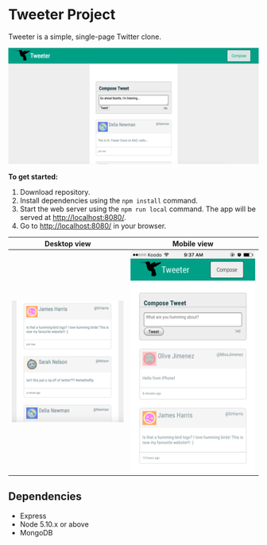 # Tweeter Project

Tweeter is a simple, single-page Twitter clone.

!["Main view"](https://github.com/zmcadie/tweetr/blob/master/docs/tweetr-main.png?raw=true)


**To get started:**
1. Download repository.
2. Install dependencies using the `npm install` command.
3. Start the web server using the `npm run local` command. The app will be served at <http://localhost:8080/>.
4. Go to <http://localhost:8080/> in your browser.

Desktop view             |  Mobile view
:-------------------------:|:-------------------------:
!["Tweets view"](https://github.com/zmcadie/tweetr/blob/master/docs/tweets.png?raw=true)  |  !["Main view"](https://github.com/zmcadie/tweetr/blob/master/docs/mobile-tweetr.png?raw=true)

## Dependencies

- Express
- Node 5.10.x or above
- MongoDB
